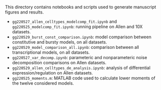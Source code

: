 This directory contains notebooks and scripts used to generate manuscript figures and results. 

* `gg220527_allen_celltypes_modelcomp_fit.ipynb` and `gg220525_modelcomp_fit.ipynb`: running pipeline on Allen and 10X datasets.
* `gg220529_burst_const_comparison.ipynb`: model comparison between constitutive and bursty models, on all datasets.
* `gg220529_model_comparison_all.ipynb`: comparison between all transcriptional models, on all datasets.
* `gg220527_var_decomp.ipynb`: parameteric and nonparameteric noise decomposition comparisons on Allen datasets.
* `gg220529_allen_celltypes_de_analysis.ipynb`: analysis of differential expression/regulation on Allen datasets.
* `gg220525_moments.m`: MATLAB code used to calculate lower moments of the twelve considered models.
